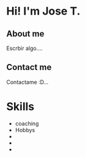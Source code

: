 # Hi! I'm Jose T. 

## About me

Escrbir algo....


## Contact me

Contactame :D... 
# Skills
- coaching
- Hobbys
-
-
-


